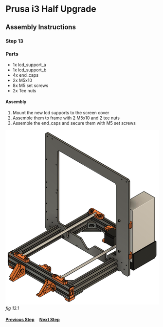 # Prusa i3 Half Upgrade

## Assembly Instructions

### Step 13

### Parts

* 1x lcd_support_a
* 1x lcd_support_b
* 4x end_caps
* 2x M5x10
* 8x M5 set screws
* 2x Tee nuts


#### Assembly

1. Mount the new lcd supports to the screen cover
2. Assemble them to frame with 2 M5x10 and 2 tee nuts
3. Assemble the end_caps and secure them with M5 set screws



![](img/fig13.1.png)\
*fig 13.1*


#### [Previous Step](step12.md) &nbsp;&nbsp;&nbsp; [Next Step](step14.md)